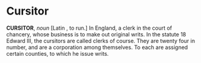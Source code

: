 # Cursitor

**CURSITOR**, _noun_ \[Latin , to run.\] In England, a clerk in the court of chancery, whose business is to make out original writs. In the statute 18 Edward III, the cursitors are called clerks of course. They are twenty four in number, and are a corporation among themselves. To each are assigned certain counties, to which he issue writs.